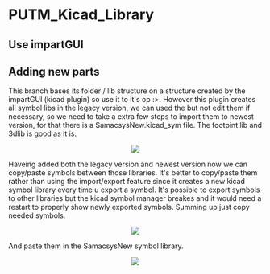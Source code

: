 # PUTM_Kicad_Library

## Use impartGUI

## Adding new parts
This branch bases its folder / lib structure on a structure created by the impartGUI (kicad plugin) so use it to it's op :>. However this plugin creates all symbol libs in the legacy version, we can used the but not edit them if necessary, so we need to take a extra few steps to import them to newest version, for that there is a SamacsysNew.kicad_sym file. The footpint lib and 3dlib is good as it is.
<p align="center">
  <img src=https://github.com/PUT-Motorsport/PUTM_Kicad_Library/assets/26027009/4f5cbd89-4321-449a-a492-ac6d437e50f5/>
</p>
Haveing added both the legacy version and newest version now we can copy/paste symbols between those libraries. It's better to copy/paste them rather than using the import/export feature since it creates a new kicad symbol library every time u export a symbol. It's possible to export symbols to other libraries but the kicad symbol manager breakes and it would need a restart to properly show newly exported symbols. Summing up just copy needed symbols.
<p align="center">
  <img src=https://github.com/PUT-Motorsport/PUTM_Kicad_Library/assets/26027009/9bbf6fc3-321c-49ae-b761-ff49862cde91>
</p>
And paste them in the SamacsysNew symbol library.
<p align="center">
  <img src=https://github.com/PUT-Motorsport/PUTM_Kicad_Library/assets/26027009/bd42795d-e8b0-4089-ad6c-f36fdf55cbf1>
</p>

